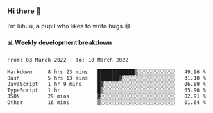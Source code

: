 ### Hi there 👋
I’m liihuu, a pupil who likes to write bugs.😄


#### 📊 Weekly development breakdown
<!--START_SECTION:waka-->

```text
From: 03 March 2022 - To: 10 March 2022

Markdown     8 hrs 23 mins   ████████████▒░░░░░░░░░░░░   49.96 %
Bash         5 hrs 13 mins   ███████▓░░░░░░░░░░░░░░░░░   31.10 %
JavaScript   1 hr 9 mins     █▓░░░░░░░░░░░░░░░░░░░░░░░   06.89 %
TypeScript   1 hr            █▒░░░░░░░░░░░░░░░░░░░░░░░   05.96 %
JSON         29 mins         ▓░░░░░░░░░░░░░░░░░░░░░░░░   02.91 %
Other        16 mins         ▒░░░░░░░░░░░░░░░░░░░░░░░░   01.64 %
```

<!--END_SECTION:waka-->

<!--
**liihuu/liihuu** is a ✨ _special_ ✨ repository because its `README.md` (this file) appears on your GitHub profile.

Here are some ideas to get you started:

- 🔭 I’m currently working on ...
- 🌱 I’m currently learning ...
- 👯 I’m looking to collaborate on ...
- 🤔 I’m looking for help with ...
- 💬 Ask me about ...
- 📫 How to reach me: ...
- 😄 Pronouns: ...
- ⚡ Fun fact: ...
-->
